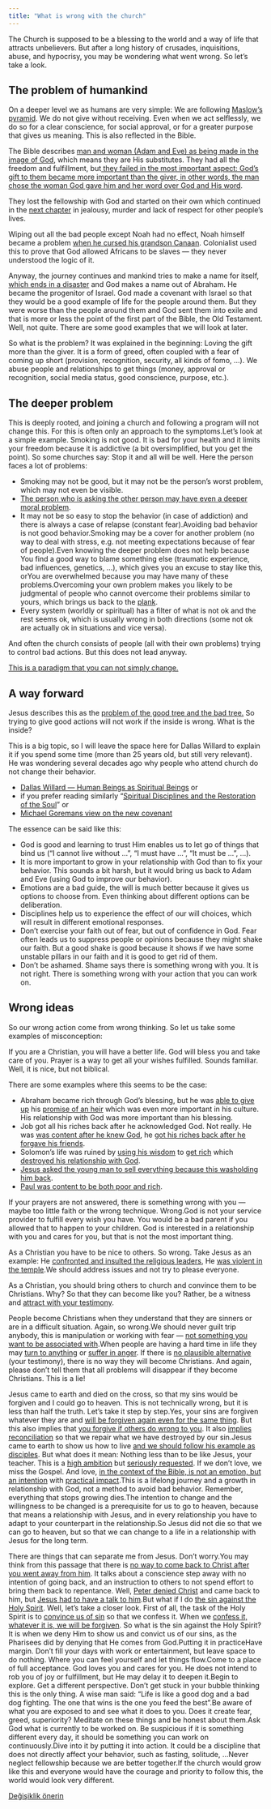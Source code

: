 ```yaml
---
title: "What is wrong with the church"
---
```



The Church is supposed to be a blessing to the world and a way of life that attracts unbelievers. But after a long history of crusades, inquisitions, abuse, and hypocrisy, you may be wondering what went wrong. So let’s take a look.


## The problem of humankind

<a name="2f6a"></a>
On a deeper level we as humans are very simple: We are following [Maslow’s pyramid](https://www.medicalnewstoday.com/articles/maslows-hierarchy-of-needs#summary). We do not give without receiving. Even when we act selflessly, we do so for a clear conscience, for social approval, or for a greater purpose that gives us meaning. This is also reflected in the Bible.

The Bible describes [man and woman (Adam and Eve) as being made in the image of God](https://www.bibleserver.com/NIV/Genesis1%3A27), which means they are His substitutes. They had all the freedom and fulfillment, but[ they failed in the most important aspect: God’s gift to them became more important than the giver, in other words, the man chose the woman God gave him and her word over God and His word](../../../bible/creation/expl/the-creation).

They lost the fellowship with God and started on their own which continued in the [next chapter](https://www.bibleserver.com/NIV/Genesis4) in jealousy, murder and lack of respect for other people’s lives.

Wiping out all the bad people except Noah had no effect, Noah himself became a problem [when he cursed his grandson Canaan](https://www.bibleserver.com/NIV/Genesis9%3A18-27). Colonialist used this to prove that God allowed Africans to be slaves — they never understood the logic of it.

Anyway, the journey continues and mankind tries to make a name for itself, [which ends in a disaster](../../../bible/keyword/expl/the-origin-of-babel) and God makes a name out of Abraham. He became the progenitor of Israel. God made a covenant with Israel so that they would be a good example of life for the people around them. But they were worse than the people around them and God sent them into exile and that is more or less the point of the first part of the Bible, the Old Testament. Well, not quite. There are some good examples that we will look at later.

So what is the problem? It was explained in the beginning: Loving the gift more than the giver. It is a form of greed, often coupled with a fear of coming up short (provision, recognition, security, all kinds of fomo, …). We abuse people and relationships to get things (money, approval or recognition, social media status, good conscience, purpose, etc.).


## The deeper problem

<a name="67ea"></a>
This is deeply rooted, and joining a church and following a program will not change this. For this is often only an approach to the symptoms.Let’s look at a simple example. Smoking is not good. It is bad for your health and it limits your freedom because it is addictive (a bit oversimplified, but you get the point). So some churches say: Stop it and all will be well. Here the person faces a lot of problems:

- Smoking may not be good, but it may not be the person’s worst problem, which may not even be visible.
- [The person who is asking the other person may have even a deeper moral problem](https://www.bibleserver.com/NIV/Matthew7%3A3).
- It may not be so easy to stop the behavior (in case of addiction) and there is always a case of relapse (constant fear).Avoiding bad behavior is not good behavior.Smoking may be a cover for another problem (no way to deal with stress, e.g. not meeting expectations because of fear of people).Even knowing the deeper problem does not help because You find a good way to blame something else (traumatic experience, bad influences, genetics, …), which gives you an excuse to stay like this, orYou are overwhelmed because you may have many of these problems.Overcoming your own problem makes you likely to be judgmental of people who cannot overcome their problems similar to yours, which brings us back to the [plank](https://www.bibleserver.com/NIV/Matthew7%3A3).
- Every system (worldly or spiritual) has a filter of what is not ok and the rest seems ok, which is usually wrong in both directions (some not ok are actually ok in situations and vice versa).


And often the church consists of people (all with their own problems) trying to control bad actions. But this does not lead anyway.

[This is a paradigm that you can not simply change.](../../../topics/hero/short/a-real-hero)


## A way forward

<a name="f861"></a>
Jesus describes this as the [problem of the good tree and the bad tree.](https://www.bibleserver.com/NIV/Matthew7%3A17-18) So trying to give good actions will not work if the inside is wrong. What is the inside?

This is a big topic, so I will leave the space here for Dallas Willard to explain it if you spend some time (more than 25 years old, but still very relevant). He was wondering several decades ago why people who attend church do not change their behavior.

- [Dallas Willard — Human Beings as Spiritual Beings](https://www.youtube.com/watch?v=rqib-BIEijM) or
- if you prefer reading similarly “[Spiritual Disciplines and the Restoration of the Soul](https://dwillard.org/articles/spiritual-disciplines-spiritual-formation-and-the-restoration-of-the-soul)” or
- [Michael Goremans view on the new covenant](https://www.reddit.com/r/cruciformity/comments/st85s5/free_ebook_the_death_of_the_messiah_and_the_birth/)


The essence can be said like this:

- God is good and learning to trust Him enables us to let go of things that bind us (“I cannot live without …”, “I must have …”, “It must be …”, …).
- It is more important to grow in your relationship with God than to fix your behavior. This sounds a bit harsh, but it would bring us back to Adam and Eve (using God to improve our behavior).
- Emotions are a bad guide, the will is much better because it gives us options to choose from. Even thinking about different options can be deliberation.
- Disciplines help us to experience the effect of our will choices, which will result in different emotional responses.
- Don’t exercise your faith out of fear, but out of confidence in God. Fear often leads us to suppress people or opinions because they might shake our faith. But a good shake is good because it shows if we have some unstable pillars in our faith and it is good to get rid of them.
- Don’t be ashamed. Shame says there is something wrong with you. It is not right. There is something wrong with your action that you can work on.



## Wrong ideas

<a name="8c73"></a>
So our wrong action come from wrong thinking. So let us take some examples of misconception:

If you are a Christian, you will have a better life. God will bless you and take care of you. Prayer is a way to get all your wishes fulfilled. Sounds familiar. Well, it is nice, but not biblical.

There are some examples where this seems to be the case:

- Abraham became rich through God’s blessing, but he was [able to give up](https://www.bibleserver.com/NIV/Genesis22) his [promise of an heir](https://www.bibleserver.com/NIV/Genesis17%3A16-21) which was even more important in his culture. His relationship with God was more important than his blessing.
- Job got all his riches back after he acknowledged God. Not really. He was [was content after he knew God](https://www.bibleserver.com/NIV/Job42%3A5), he [got his riches back after he forgave his friends](https://www.bibleserver.com/NIV/Job42%3A6-17).
- Solomon’s life was ruined by [using his wisdom](https://www.bibleserver.com/NIV/1%20Kings3) to [get rich](https://www.bibleserver.com/NIV/1%20Kings10%3A14-29) which [destroyed his relationship with God](https://www.bibleserver.com/NIV/1%20Kings11%3A1-13).
- [Jesus asked the young man to sell everything because this washolding him back](https://www.bibleserver.com/NIV/Mark10%3A17-23).
- [Paul was content to be both poor and rich](https://www.bibleserver.com/NIV/Philippians4%3A11-13).




If your prayers are not answered, there is something wrong with you — maybe too little faith or the wrong technique. Wrong.God is not your service provider to fulfill every wish you have. You would be a bad parent if you allowed that to happen to your children. God is interested in a relationship with you and cares for you, but that is not the most important thing.



As a Christian you have to be nice to others. So wrong. Take Jesus as an example: He [confronted and insulted the religious leaders](https://www.bibleserver.com/NIV/Matthew23%3A13-36), He [was violent in the temple](https://www.bibleserver.com/NIV/John2%3A13-16).We should address issues and not try to please everyone.



As a Christian, you should bring others to church and convince them to be Christians. Why? So that they can become like you? Rather, be a witness and [attract with your testimony](../../../content/witnesses/expl/the-two-witnesses).



People become Christians when they understand that they are sinners or are in a difficult situation. Again, so wrong.We should never guilt trip anybody, this is manipulation or working with fear — [not something you want to be associated with](../../../content/beasts/expl/the-nature-of-the-beast-in-the-book-of-revelation).When people are having a hard time in life they may [turn to anything](../../../content/trumpets/expl/the-trumpets-in-revelation) or [suffer in anger](../../../content/bowls/expl/the-bowls-of-wrath). If there is [no plausible alternative](../../../content/scroll/expl/the-little-scroll) (your testimony), there is no way they will become Christians. And again, please don’t tell them that all problems will disappear if they become Christians. This is a lie!



Jesus came to earth and died on the cross, so that my sins would be forgiven and I could go to heaven. This is not technically wrong, but it is less than half the truth. Let’s take it step by step.Yes, your sins are forgiven whatever they are and [will be forgiven again even for the same thing](https://www.bibleserver.com/NIV/Matthew18%3A21-22). But this also implies that [you forgive if others do wrong to you](https://www.bibleserver.com/NIV/Matthew18%3A23-35). It also [implies reconciliation](https://www.bibleserver.com/NIV/Matthew5%3A23-24) so that we repair what we have destroyed by our sin.Jesus came to earth to show us how to live [and we should follow his example as disciples](https://www.bibleserver.com/NIV/Matthew28%3A19-20). But what does it mean: Nothing less than to be like Jesus, your teacher. This is a [high ambition](https://www.bibleserver.com/NIV/Matthew5) but [seriously requested](https://www.bibleserver.com/NIV/1%20John2%3A3-11). If we don’t love, we miss the Gospel. And love, [in the context of the Bible, is not an emotion, but an intention](https://www.bibleserver.com/NIV/1%20Corinthians13%3A4-8) with [practical impact](https://www.bibleserver.com/NIV/James2%3A14-19).This is a lifelong journey and a growth in relationship with God, not a method to avoid bad behavior. Remember, everything that stops growing dies.The intention to change and the willingness to be changed is a prerequisite for us to go to heaven, because that means a relationship with Jesus, and in every relationship you have to adapt to your counterpart in the relationship.So Jesus did not die so that we can go to heaven, but so that we can change to a life in a relationship with Jesus for the long term.



There are things that can separate me from Jesus. Don’t worry.You may think from this passage that there is [no way to come back to Christ after you went away from him](https://www.bibleserver.com/NIV/Hebrews6%3A4-6). It talks about a conscience step away with no intention of going back, and an instruction to others to not spend effort to bring them back to repentance. Well, [Peter denied Christ](https://www.bibleserver.com/NIV/Luke22%3A54-62) and came back to him, but [Jesus had to have a talk to him](https://www.bibleserver.com/NIV/John21%3A15-19).But what if I do [the sin against the Holy Spirit](https://www.bibleserver.com/NIV/Matthew12%3A31-32). Well, let’s take a closer look. First of all, the task of the Holy Spirit is to [convince us of sin](https://www.bibleserver.com/NIV/John16%3A7-8) so that we confess it. When we [confess it, whatever it is, we will be forgiven](https://www.bibleserver.com/NIV/1%20John1%3A8-9). So what is the sin against the Holy Spirit? It is when we deny Him to show us and convict us of our sins, as the Pharisees did by denying that He comes from God.Putting it in practiceHave margin. Don’t fill your days with work or entertainment, but leave space to do nothing. Where you can feel yourself and let things flow.Come to a place of full acceptance. God loves you and cares for you. He does not intend to rob you of joy or fulfillment, but He may delay it to deepen it.Begin to explore. Get a different perspective. Don’t get stuck in your bubble thinking this is the only thing. A wise man said: “Life is like a good dog and a bad dog fighting. The one that wins is the one you feed the best”.Be aware of what you are exposed to and see what it does to you. Does it create fear, greed, superiority? Meditate on these things and be honest about them.Ask God what is currently to be worked on. Be suspicious if it is something different every day, it should be something you can work on continuously.Dive into it by putting it into action. It could be a discipline that does not directly affect your behavior, such as fasting, solitude, …Never neglect fellowship because we are better together.If the church would grow like this and everyone would have the courage and priority to follow this, the world would look very different.


[Değişiklik önerin](https://github.com/revelation-today/revelation-today/blob/main/exampleSite/content/docs/topics/church/appl/what-is-wrong-with-the-church.md)
